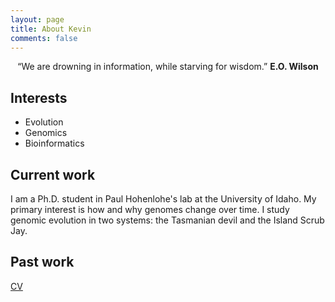 ```yaml
---
layout: page
title: About Kevin
comments: false
---
```

    
<center>“We are drowning in information, while starving for wisdom.”
    <b> E.O. Wilson</b></center>

## Interests
* Evolution
* Genomics
* Bioinformatics

## Current work

I am a Ph.D. student in Paul Hohenlohe's lab at the University of Idaho. My primary interest is how and why genomes change over time. I study genomic evolution in two systems: the Tasmanian devil and the Island Scrub Jay.

## Past work

[CV](/Lewallen-CV-2018-2.pdf)
